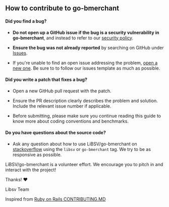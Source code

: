 ## How to contribute to go-bmerchant

#### **Did you find a bug?**

* **Do not open up a GitHub issue if the bug is a security vulnerability
  in go-bmerchant**, and instead to refer to our [security policy](https://github.com/libsv/go-bmerchant/blob/master/SECURITY.md).

* **Ensure the bug was not already reported** by searching on GitHub under [Issues](https://github.com/libsv/go-bmerchant/issues).

* If you're unable to find an open issue addressing the problem, [open a new one](https://github.com/libsv/go-bmerchant/issues/new/choose). Be sure to to follow our issues template as much as possible.

#### **Did you write a patch that fixes a bug?**

* Open a new GitHub pull request with the patch.

* Ensure the PR description clearly describes the problem and solution. Include the relevant issue number if applicable.

* Before submitting, please make sure you continue reading this guide to know more about coding conventions and benchmarks.

#### **Do you have questions about the source code?**

* Ask any question about how to use LiBSV/go-bmerchant on [stackoverflow](https://stackoverflow.com) using the `libsv` or `go-bmerchant` tag. We try to be as responsive as possible.

LiBSV/go-bmerchant is a volunteer effort. We encourage you to pitch in and interact with the project!

Thanks! :heart:

Libsv Team

Inspired from [Ruby on Rails CONTRIBUTING.MD](https://github.com/rails/rails/blob/master/CONTRIBUTING.md)
